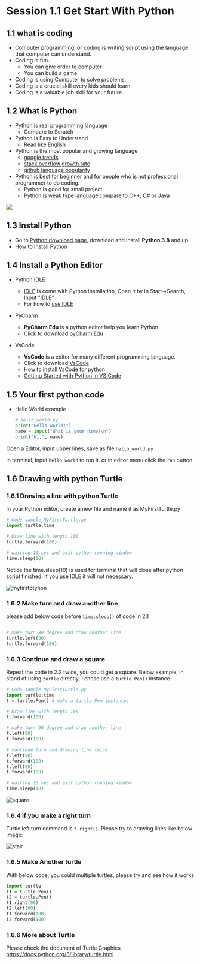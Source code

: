 # Session 1.1 Get Start With Python

## 1.1 what is coding

- Computer programming, or coding is writing script using the language that computer can understand. 
- Coding is fun.
  - You can give order to computer
  - You can build a game
- Coding is using Computer to solve problems.
- Coding is a crucial skill every kids should learn.
- Coding is a valuable job skill for your future

## 1.2 What is  Python

- Python is real programming language
  - Compare to Scratch
- Python is Easy to Understand
  - Read like English
- Python is the most popular and growing language
  - [google trends](https://trends.google.com/trends/explore?q=python,Java,c%23,%2Fm%2F02p97,%2Fm%2F0jgqg&hl=en-US)
  - [stack overflow growth rate](https://149351115.v2.pressablecdn.com/wp-content/uploads/2017/09/growth_major_languages-1-1024x878.png)
  - [github language popularity](https://www.benfrederickson.com/images/github/language-popularity/major.svg)
- Python is best for beginner and for people who is not professional programmer to do coding.
  - Python is good for small project
  - Python is weak type language compare to C++, C# or Java

![](ProgrammingLanguageCompare.png)

## 1.3  Install Python

- Go to <a target="_blank" href="https://www.python.org/downloads/">Python download page</a>, download and install **Python 3.8** and up
- <a href="https://onedrive.live.com/?authkey=%21ABw%2DLzmG9zyRWFA&cid=61E2F373B0D0BEF9&id=61E2F373B0D0BEF9%2150723&parId=61E2F373B0D0BEF9%2150531&o=OneUp" target="_blank">How to Install Python</a>

## 1.4 Install a Python Editor

- Python IDLE

  - [IDLE](https://en.wikipedia.org/wiki/IDLE) is come with Python installation, Open it by in Start->Search, Input "IDLE"
  - For how to [use IDLE](https://realpython.com/python-idle/)

- PyCharm
  - **PyCharm Edu** is a python editor help you learn Python
  - Click to download [pyCharm Edu](https://www.jetbrains.com/edu-products/download)

- VsCode
  - **VsCode** is a editor for many different programming language.
  - Click to download [VsCode](https://code.visualstudio.com/)
  - [How to install VsCode for python](./1.1_Install_Python_And_VSCode.pdf)
  - [Getting Started with Python in VS Code](https://code.visualstudio.com/docs/python/python-tutorial)

## 1.5 Your first python code

- Hello World example

  ```python
  # hello_world.py
  print("Hello world!")
  name = input("What is your name?\n")
  print("Hi,", name)
  ```

Open a Editor, input upper lines, save as file `hello_world.py`

in terminal, input `hello_world` to run it.
or in editor menu click the `run` button.

## 1.6  Drawing  with python Turtle

### 1.6.1  Drawing a line with python Turtle

In your Python editor, create a new file and name it as MyFirstTurtle.py

``` python
# Code sample MyFirstTurtle.py
import turtle,time

# Draw line with length 100
turtle.forward(100)

# waiting 10 sec and exit python running window
time.sleep(10)

```

Notice the time.sleep(10) is used for terminal that will close after python script finished. If you use IDLE it will not necessary.

![myfirstptyhon](../python/2_LearnPython/2.1_myfirstPython.png)

### 1.6.2 Make turn and draw another line

please add below code before `time.sleep()` of code in 2.1

```python

# make turn 90 degree and draw another line
turtle.left(90)
turtle.forward(100)

```

### 1.6.3 Continue and draw a square

Repeat the code in 2.2 twice, you could get a square.
Below example, in stand of using `turtle` directly, I chose use a `turtle.Pen()` instance.

``` python
# Code sample MyFirstTurtle.py
import turtle,time
t = turtle.Pen() # make a turtle Pen instance.

# Draw line with length 100
t.forward(100)

# make turn 90 degree and draw another line
t.left(90)
t.forward(100)

# continue turn and drawing line twice
t.left(90)
t.forward(100)
t.left(90)
t.forward(100)

# waiting 10 sec and exit python running window
time.sleep(10)
```

![square](../python/2_LearnPython/2.1_myfirstPython-2.png)

### 1.6.4 if you make a right turn

Turtle left turn command is `t.right()`.  Please try to drawing lines like below image:

![stair](../python/2_LearnPython/2.1_stair.png)

### 1.6.5 Make Another turtle

With below code, you could multiple turtles, please try and see how it works

```python
import turtle
t1 = turtle.Pen()
t2 = turtle.Pen()
t1.right(90)
t2.left(90)
t1.forward(100)
t2.forward(100)
```

### 1.6.6 More about Turtle

Please check the document of Turtle Graphics
https://docs.python.org/3/library/turtle.html